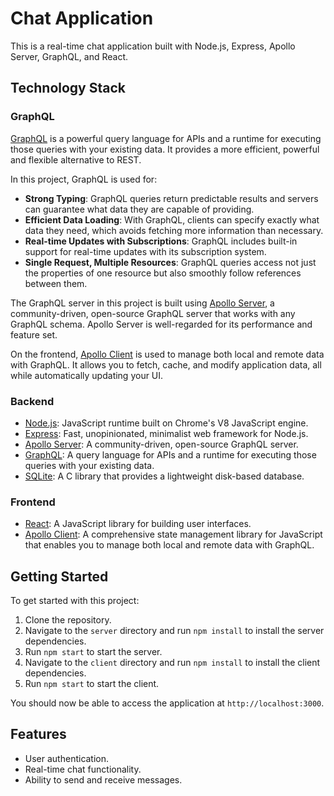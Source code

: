 # Chat Application

This is a real-time chat application built with Node.js, Express, Apollo Server, GraphQL, and React.

## Technology Stack

### GraphQL

[GraphQL](https://graphql.org/) is a powerful query language for APIs and a runtime for executing those queries with your existing data. It provides a more efficient, powerful and flexible alternative to REST.

In this project, GraphQL is used for:

- **Strong Typing**: GraphQL queries return predictable results and servers can guarantee what data they are capable of providing.
- **Efficient Data Loading**: With GraphQL, clients can specify exactly what data they need, which avoids fetching more information than necessary.
- **Real-time Updates with Subscriptions**: GraphQL includes built-in support for real-time updates with its subscription system.
- **Single Request, Multiple Resources**: GraphQL queries access not just the properties of one resource but also smoothly follow references between them.

The GraphQL server in this project is built using [Apollo Server](https://www.apollographql.com/docs/apollo-server/), a community-driven, open-source GraphQL server that works with any GraphQL schema. Apollo Server is well-regarded for its performance and feature set.

On the frontend, [Apollo Client](https://www.apollographql.com/docs/react/) is used to manage both local and remote data with GraphQL. It allows you to fetch, cache, and modify application data, all while automatically updating your UI.

### Backend

- [Node.js](https://nodejs.org/): JavaScript runtime built on Chrome's V8 JavaScript engine.
- [Express](https://expressjs.com/): Fast, unopinionated, minimalist web framework for Node.js.
- [Apollo Server](https://www.apollographql.com/docs/apollo-server/): A community-driven, open-source GraphQL server.
- [GraphQL](https://graphql.org/): A query language for APIs and a runtime for executing those queries with your existing data.
- [SQLite](https://www.sqlite.org/index.html): A C library that provides a lightweight disk-based database.

### Frontend

- [React](https://reactjs.org/): A JavaScript library for building user interfaces.
- [Apollo Client](https://www.apollographql.com/docs/react/): A comprehensive state management library for JavaScript that enables you to manage both local and remote data with GraphQL.

## Getting Started

To get started with this project:

1. Clone the repository.
2. Navigate to the `server` directory and run `npm install` to install the server dependencies.
3. Run `npm start` to start the server.
4. Navigate to the `client` directory and run `npm install` to install the client dependencies.
5. Run `npm start` to start the client.

You should now be able to access the application at `http://localhost:3000`.

## Features

- User authentication.
- Real-time chat functionality.
- Ability to send and receive messages.
